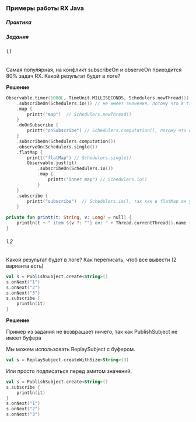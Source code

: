 ### Примеры работы RX Java

##### Практика



##### Задания

###### 1.1

Самая популярная, на конфликт subscribeOn и observeOn приходится 80% задач RX. Какой результат будет в логе?

**Решение**

``` kotlin
Observable.timer(1000L, TimeUnit.MILLISECONDS, Schedulers.newThread())
    .subscribeOn(Schedulers.io()) // не имеет значения, потому что в timer Schedulers.newThread()
    .map {
        printt("map")  // Schedulers.newThread()
    }
    .doOnSubscribe {
        printt("onSubscribe") // Schedulers.computation(), потому что отрабатывает на этапе подписки
    }
    .subscribeOn(Schedulers.computation())
    .observeOn(Schedulers.single())
    .flatMap {
        printt("flatMap") // Schedulers.single()
        Observable.just(it)
            .subscribeOn(Schedulers.io())
            .map {
                printt("inner map") // Schedulers.io()
            }
    }
    .subscribe {
        printt("subscribe")  // Schedulers.io(), так как в flatMap он указан
    }
    
private fun printt(t: String, v: Long? = null) {
    println(t + " item ${v ?: ""} on: " + Thread.currentThread().name + " " + Thread.currentThread().id)
}
```

###### 1.2 

Какой результат будет в логе? Как переписать, чтоб все вывести (2 варианта есть)

``` kotlin
val s = PublishSubject.create<String>()
s.onNext("1")
s.onNext("2")
s.onNext("3")
s.subscribe {
    println(it)
}
```

**Решение**

Пример из задания не возвращает ничего, так как PublishSubject не имеет буфера

Мы можем использовать ReplaySubject с буфером.

``` kotlin
val s = ReplaySubject.createWithSize<String>(3)
```

Или просто подписаться перед эмитом значений.

``` kotlin
val s = PublishSubject.create<String>()
s.subscribe {
    println(it)
}
s.onNext("1")
s.onNext("2")
s.onNext("3")
```